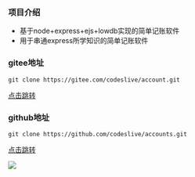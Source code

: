 ### 项目介绍

- 基于node+express+ejs+lowdb实现的简单记账软件
- 用于串通express所学知识的简单记账软件

### gitee地址

```
git clone https://gitee.com/codeslive/account.git
```

[点击跳转](https://gitee.com/codeslive/account)

### github地址

```
git clone https://github.com/codeslive/accounts.git
```

[点击跳转](https://github.com/codeslive/accounts)

![](https://static-youdao-note.oss-cn-shenzhen.aliyuncs.com/images/202304071857794.webp?x-oss-process=style/webp)
